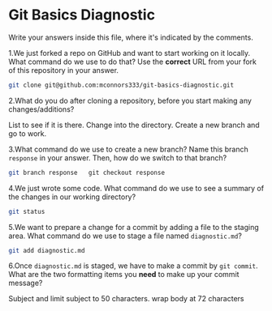 # Git Basics Diagnostic

Write your answers inside this file, where it's indicated by the comments.

1.We just forked a repo on GitHub and want to start working on it locally.
What command do we use to do that? Use the **correct** URL from your fork of
this repository in your answer.

```sh
git clone git@github.com:mconnors333/git-basics-diagnostic.git
```

2.What do you do after cloning a repository, before you start making any
changes/additions?

List to see if it is there. Change into the directory. Create a new branch and go to work.

3.What command do we use to create a new branch? Name this branch `response`
    in your answer. Then, how do we switch to that branch?

```sh
git branch response   git checkout response
```

4.We just wrote some code. What command do we use to see a summary of the
    changes in our working directory?

```sh
git status
```

5.We want to prepare a change for a commit by adding a file to the staging
    area. What command do we use to stage a file named `diagnostic.md`?

```sh
git add diagnostic.md
```

6.Once `diagnostic.md` is staged, we have to make a commit by `git commit`.
What are the two formatting items you **need** to make up your commit message?

Subject and limit subject to 50 characters. wrap body at 72 characters
